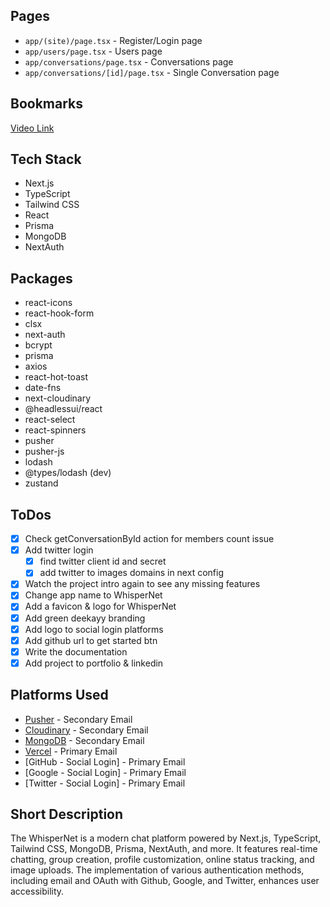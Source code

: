 ## Pages

- `app/(site)/page.tsx` - Register/Login page
- `app/users/page.tsx` - Users page
- `app/conversations/page.tsx` - Conversations page
- `app/conversations/[id]/page.tsx` - Single Conversation page

## Bookmarks

[Video Link](https://youtu.be/PGPGcKBpAk8)

## Tech Stack

- Next.js
- TypeScript
- Tailwind CSS
- React
- Prisma
- MongoDB
- NextAuth

## Packages

- react-icons
- react-hook-form
- clsx
- next-auth
- bcrypt
- prisma
- axios
- react-hot-toast
- date-fns
- next-cloudinary
- @headlessui/react
- react-select
- react-spinners
- pusher
- pusher-js
- lodash
- @types/lodash (dev)
- zustand

## ToDos

- [x] Check getConversationById action for members count issue
- [x] Add twitter login
  - [x] find twitter client id and secret
  - [x] add twitter to images domains in next config
- [x] Watch the project intro again to see any missing features
- [x] Change app name to WhisperNet
- [x] Add a favicon & logo for WhisperNet
- [x] Add green deekayy branding
- [x] Add logo to social login platforms
- [x] Add github url to get started btn
- [x] Write the documentation
- [x] Add project to portfolio & linkedin

## Platforms Used

- [Pusher](https://pusher.com/) - Secondary Email
- [Cloudinary](https://cloudinary.com/) - Secondary Email
- [MongoDB](https://www.mongodb.com/) - Secondary Email
- [Vercel](https://vercel.com/) - Primary Email
- [GitHub - Social Login] - Primary Email
- [Google - Social Login] - Primary Email
- [Twitter - Social Login] - Primary Email

## Short Description

The WhisperNet is a modern chat platform powered by Next.js, TypeScript, Tailwind CSS, MongoDB, Prisma, NextAuth, and more. It features real-time chatting, group creation, profile customization, online status tracking, and image uploads. The implementation of various authentication methods, including email and OAuth with Github, Google, and Twitter, enhances user accessibility.

